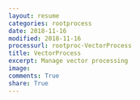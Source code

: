 ```yaml
---
layout: resume
categories: rootprocess
date: 2018-11-16
modified: 2018-11-16
processurl: rootproc-VectorProcess
title: VectorProcess
excerpt: Manage vector processing
image: 
comments: True
share: True
---
```

